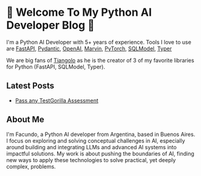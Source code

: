 # :rocket: Welcome To My Python AI Developer Blog :rocket:

I'm a Python AI Developer with 5+ years of experience. Tools I love to use are [FastAPI](https://github.com/tiangolo/fastapi), [Pydantic](https://github.com/pydantic/pydantic), [OpenAI](https://github.com/openai/openai-python), [Marvin](https://github.com/PrefectHQ/marvin), [PyTorch](https://github.com/pytorch/pytorch), [SQLModel](https://github.com/tiangolo/sqlmodel), [Typer](https://github.com/tiangolo/typer)

We are big fans of [Tiangolo](https://github.com/tiangolo) as he is the creator of 3 of my favorite libraries for Python (FastAPI, SQLModel, Typer).

## Latest Posts

- [Pass any TestGorilla Assessment](posts/testgorilla.md)

## About Me

I'm Facundo, a Python AI developer from Argentina, based in Buenos Aires. I focus on exploring and solving conceptual challenges in AI, especially around building and integrating LLMs and advanced AI systems into impactful solutions. My work is about pushing the boundaries of AI, finding new ways to apply these technologies to solve practical, yet deeply complex, problems.
